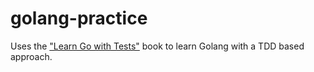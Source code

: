 # golang-practice

Uses the ["Learn Go with Tests"](https://quii.gitbook.io/learn-go-with-tests) book to learn Golang with a TDD based approach.